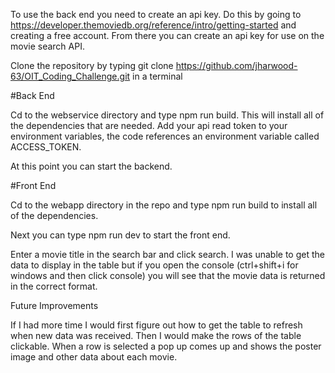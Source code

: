 To use the back end you need to create an api key. Do this by going to https://developer.themoviedb.org/reference/intro/getting-started and creating a free account. From there you can create an api key for use on the movie search API.

Clone the repository by typing git clone https://github.com/jharwood-63/OIT_Coding_Challenge.git in a terminal

#Back End

Cd to the webservice directory and type npm run build. This will install all of the dependencies that are needed. Add your api read token to your environment variables, the code references an environment variable called ACCESS_TOKEN.

At this point you can start the backend.

#Front End

Cd to the webapp directory in the repo and type npm run build to install all of the dependencies. 

Next you can type npm run dev to start the front end. 

Enter a movie title in the search bar and click search. I was unable to get the data to display in the table but
if you open the console (ctrl+shift+i for windows and then click console) you will see that the movie data is returned in the correct format.

Future Improvements

If I had more time I would first figure out how to get the table to refresh when new data was received. Then I would make the rows of the table clickable. When a row is selected a pop up comes up and shows the poster image and other data about each movie.

